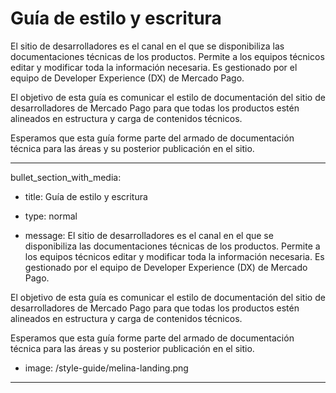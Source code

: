 # Guía de estilo y escritura

El sitio de desarrolladores es el canal en el que se disponibiliza las documentaciones técnicas de los productos. Permite a los equipos técnicos editar y modificar toda la información necesaria. Es gestionado por el equipo de Developer Experience (DX) de Mercado Pago.

El objetivo de esta guía es comunicar el estilo de documentación del sitio de desarrolladores de Mercado Pago para que todas los productos estén alineados en estructura y carga de contenidos técnicos. 

Esperamos que esta guía forme parte del armado de documentación técnica para las áreas y su posterior publicación en el sitio. 


---
bullet_section_with_media: 
 - title: Guía de estilo y escritura

 - type: normal
 - message: El sitio de desarrolladores es el canal en el que se disponibiliza las documentaciones técnicas de los productos. Permite a los equipos técnicos editar y modificar toda la información necesaria. Es gestionado por el equipo de Developer Experience (DX) de Mercado Pago.

El objetivo de esta guía es comunicar el estilo de documentación del sitio de desarrolladores de Mercado Pago para que todas los productos estén alineados en estructura y carga de contenidos técnicos. 

Esperamos que esta guía forme parte del armado de documentación técnica para las áreas y su posterior publicación en el sitio.
 - image: /style-guide/melina-landing.png
---
